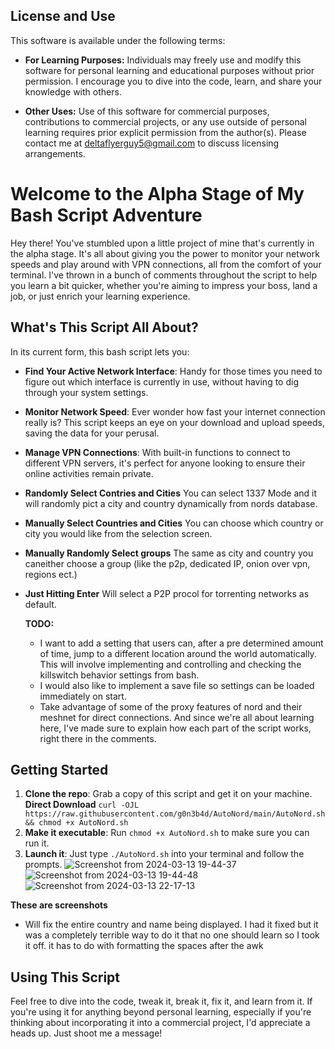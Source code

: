 ## License and Use

This software is available under the following terms:

- **For Learning Purposes:** Individuals may freely use and modify this software for personal learning and educational purposes without prior permission. I encourage you to dive into the code, learn, and share your knowledge with others.

- **Other Uses:** Use of this software for commercial purposes, contributions to commercial projects, or any use outside of personal learning requires prior explicit permission from the author(s). Please contact me at deltaflyerguy5@gmail.com
   to discuss licensing arrangements.

# Welcome to the Alpha Stage of My Bash Script Adventure

Hey there! You've stumbled upon a little project of mine that's currently in the alpha stage. It's all about giving you the power to monitor your network speeds and play around with VPN connections, all from the comfort of your terminal. 
I've thrown in a bunch of comments throughout the script to help you learn a bit quicker, whether you're aiming to impress your boss, land a job, or just enrich your learning experience.

## What's This Script All About?

In its current form, this bash script lets you:

- **Find Your Active Network Interface**: Handy for those times you need to figure out which interface is currently in use, without having to dig through your system settings.
- **Monitor Network Speed**: Ever wonder how fast your internet connection really is? This script keeps an eye on your download and upload speeds, saving the data for your perusal.
- **Manage VPN Connections**: With built-in functions to connect to different VPN servers, it's perfect for anyone looking to ensure their online activities remain private.
- **Randomly Select Contries and Cities** You can select 1337 Mode and it will randomly pict a city and country dynamically from nords database.
- **Manually Select Countries and Cities** You can choose which country or city you would like from the selection screen.
- **Manually Randomly Select groups** The same as city and country you caneither choose a group (like the p2p, dedicated IP, onion over vpn, regions ect.)
- **Just Hitting Enter** Will select a P2P procol for torrenting networks as default.

  **TODO:**
  - I want to add a setting that users can, after a pre determined amount of time, jump to a different location around the world automatically. This will involve implementing and controlling and checking the killswitch behavior settings from bash.
  - I would also like to implement a save file so settings can be loaded immediately on start.
  - Take advantage of some of the proxy features of nord and their meshnet for direct connections.
And since we're all about learning here, I've made sure to explain how each part of the script works, right there in the comments.

## Getting Started

1. **Clone the repo**: Grab a copy of this script and get it on your machine.\
   **Direct Download** `curl -OJL https://raw.githubusercontent.com/g0n3b4d/AutoNord/main/AutoNord.sh && chmod +x AutoNord.sh`
3. **Make it executable**: Run `chmod +x AutoNord.sh` to make sure you can run it.
4. **Launch it**: Just type `./AutoNord.sh` into your terminal and follow the prompts.
![Screenshot from 2024-03-13 19-44-37](https://github.com/g0n3b4d/AutoNord/assets/40129462/b3ded4eb-d873-441d-b323-4dcd82dec629)
![Screenshot from 2024-03-13 19-44-48](https://github.com/g0n3b4d/AutoNord/assets/40129462/84beb2fe-21df-4950-9a99-05c82b63aacf)
![Screenshot from 2024-03-13 22-17-13](https://github.com/g0n3b4d/AutoNord/assets/40129462/fe7e851e-5551-4608-914b-105ae6f2e20e)


**These are screenshots**
- Will fix the entire country and name being displayed. I had it fixed but it was a completely terrible way to do it that no one should learn so I took it off. it has to do with formatting the spaces after the awk

## Using This Script

Feel free to dive into the code, tweak it, break it, fix it, and learn from it. If you're using it for anything beyond personal learning, especially if you're thinking about incorporating it into a commercial project, I'd appreciate a heads up. 
Just shoot me a message!
